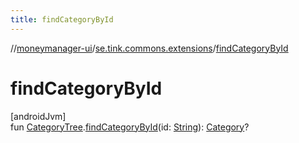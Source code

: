 ```yaml
---
title: findCategoryById
---
```

//[moneymanager-ui](../../index.html)/[se.tink.commons.extensions](index.html)/[findCategoryById](find-category-by-id.html)



# findCategoryById



[androidJvm]\
fun [CategoryTree](../com.tink.model.category/-category-tree/index.html).[findCategoryById](find-category-by-id.html)(id: [String](https://kotlinlang.org/api/latest/jvm/stdlib/kotlin/-string/index.html)): [Category](../com.tink.model.category/-category/index.html)?




